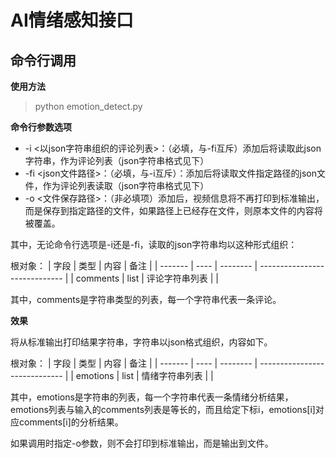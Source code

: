# AI情绪感知接口

## 命令行调用

**使用方法**
> python emotion_detect.py 

**命令行参数选项**

* -i <以json字符串组织的评论列表>：（必填，与-fi互斥）添加后将读取此json字符串，作为评论列表（json字符串格式见下）
* -fi <json文件路径>：（必填，与-i互斥）：添加后将读取文件指定路径的json文件，作为评论列表读取（json字符串格式见下）
* -o <文件保存路径>：（非必填项）添加后，视频信息将不再打印到标准输出，而是保存到指定路径的文件，如果路径上已经存在文件，则原本文件的内容将被覆盖。

其中，无论命令行选项是-i还是-fi，读取的json字符串均以这种形式组织：

根对象：
| 字段    | 类型 | 内容     | 备注                          |
| ------- | ---- | -------- | ----------------------------- |
| comments | list  | 评论字符串列表 |                       |

其中，comments是字符串类型的列表，每一个字符串代表一条评论。

**效果**

将从标准输出打印结果字符串，字符串以json格式组织，内容如下。

根对象：
| 字段    | 类型 | 内容     | 备注                          |
| ------- | ---- | -------- | ----------------------------- |
| emotions    | list  | 情绪字符串列表   |   |

其中，emotions是字符串的列表，每一个字符串代表一条情绪分析结果，emotions列表与输入的comments列表是等长的，而且给定下标i，emotions[i]对应comments[i]的分析结果。

如果调用时指定-o参数，则不会打印到标准输出，而是输出到文件。